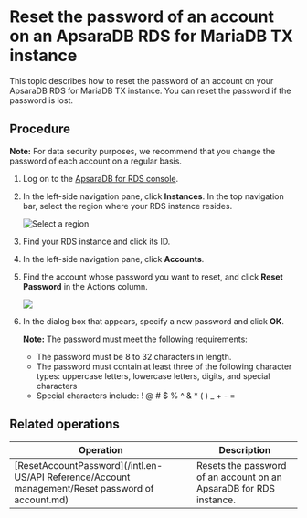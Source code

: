 # Reset the password of an account on an ApsaraDB RDS for MariaDB TX instance

This topic describes how to reset the password of an account on your ApsaraDB RDS for MariaDB TX instance. You can reset the password if the password is lost.

## Procedure

**Note:** For data security purposes, we recommend that you change the password of each account on a regular basis.

1.  Log on to the [ApsaraDB for RDS console](https://rds.console.aliyun.com/).

2.  In the left-side navigation pane, click **Instances**. In the top navigation bar, select the region where your RDS instance resides.

    ![Select a region](https://static-aliyun-doc.oss-cn-hangzhou.aliyuncs.com/assets/img/en-US/8651559951/p36543.png)

3.  Find your RDS instance and click its ID.

4.  In the left-side navigation pane, click **Accounts**.

5.  Find the account whose password you want to reset, and click **Reset Password** in the Actions column.

    ![](https://static-aliyun-doc.oss-cn-hangzhou.aliyuncs.com/assets/img/en-US/6250359951/p4157.png)

6.  In the dialog box that appears, specify a new password and click **OK**.

    **Note:** The password must meet the following requirements:

    -   The password must be 8 to 32 characters in length.
    -   The password must contain at least three of the following character types: uppercase letters, lowercase letters, digits, and special characters
    -   Special characters include: ! @ \# $ % ^ & \* \( \) \_ + - =

## Related operations

|Operation|Description|
|---------|-----------|
|[ResetAccountPassword](/intl.en-US/API Reference/Account management/Reset password of account.md)|Resets the password of an account on an ApsaraDB for RDS instance.|

